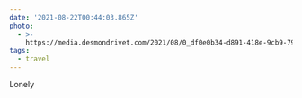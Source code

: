 ```yaml
---
date: '2021-08-22T00:44:03.865Z'
photo:
  - >-
    https://media.desmondrivet.com/2021/08/0_df0e0b34-d891-418e-9cb9-79c9654193bc.jpg
tags:
  - travel
---
```


Lonely
